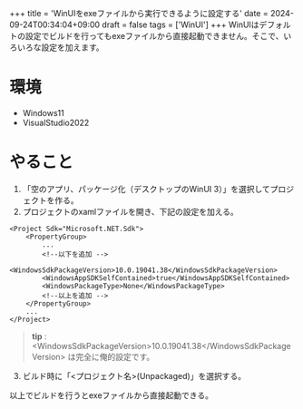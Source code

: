 +++
title = 'WinUIをexeファイルから実行できるように設定する'
date = 2024-09-24T00:34:04+09:00
draft = false
tags = ['WinUI']
+++
WinUIはデフォルトの設定でビルドを行ってもexeファイルから直接起動できません。そこで、いろいろな設定を加えます。
<!--more-->

# 環境
- Windows11
- VisualStudio2022

# やること
1. 「空のアプリ、パッケージ化（デスクトップのWinUI 3）」を選択してプロジェクトを作る。
1. プロジェクトのxamlファイルを開き、下記の設定を加える。
```html{name="<プロジェクト名>.csproj"}
<Project Sdk="Microsoft.NET.Sdk">
    <PropertyGroup>
        ...
        <!--以下を追加 -->
	    <WindowsSdkPackageVersion>10.0.19041.38</WindowsSdkPackageVersion>
	    <WindowsAppSDKSelfContained>true</WindowsAppSDKSelfContained>
	    <WindowsPackageType>None</WindowsPackageType>
        <!--以上を追加 -->
    </PropertyGroup>
    ...
</Project>
```

 >**tip** :
 >	\<WindowsSdkPackageVersion>10.0.19041.38\</WindowsSdkPackageVersion> は完全に俺的設定です。

3. ビルド時に「<プロジェクト名>(Unpackaged)」を選択する。

以上でビルドを行うとexeファイルから直接起動できる。